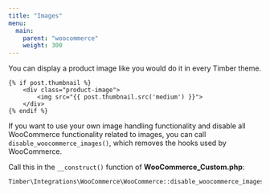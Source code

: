```yaml
---
title: "Images"
menu:
  main:
    parent: "woocommerce"
    weight: 300
---
```


You can display a product image like you would do it in every Timber theme.

```twig
{% if post.thumbnail %}
    <div class="product-image">
        <img src="{{ post.thumbnail.src('medium') }}">
    </div>
{% endif %}
```

If you want to use your own image handling functionality and disable all WooCommerce functionality related to images, you can call `disable_woocommerce_images()`, which removes the hooks used by WooCommerce.

Call this in the `__construct()` function of **WooCommerce_Custom.php**:

```php
Timber\Integrations\WooCommerce\WooCommerce::disable_woocommerce_images();
```

